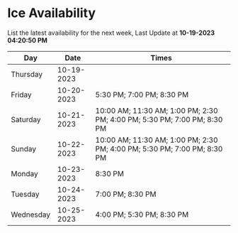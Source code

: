 # Ice Availability

List the latest availability for the next week, Last Update at **10-19-2023 04:20:50 PM**

| Day         | Date        | Times       |
| ----------- | ----------- | ----------- |
|Thursday|10-19-2023||
|Friday|10-20-2023|5:30 PM; 7:00 PM; 8:30 PM|
|Saturday|10-21-2023|10:00 AM; 11:30 AM; 1:00 PM; 2:30 PM; 4:00 PM; 5:30 PM; 7:00 PM; 8:30 PM|
|Sunday|10-22-2023|10:00 AM; 11:30 AM; 1:00 PM; 2:30 PM; 4:00 PM; 5:30 PM; 7:00 PM; 8:30 PM|
|Monday|10-23-2023|8:30 PM|
|Tuesday|10-24-2023|7:00 PM; 8:30 PM|
|Wednesday|10-25-2023|4:00 PM; 5:30 PM; 8:30 PM|
